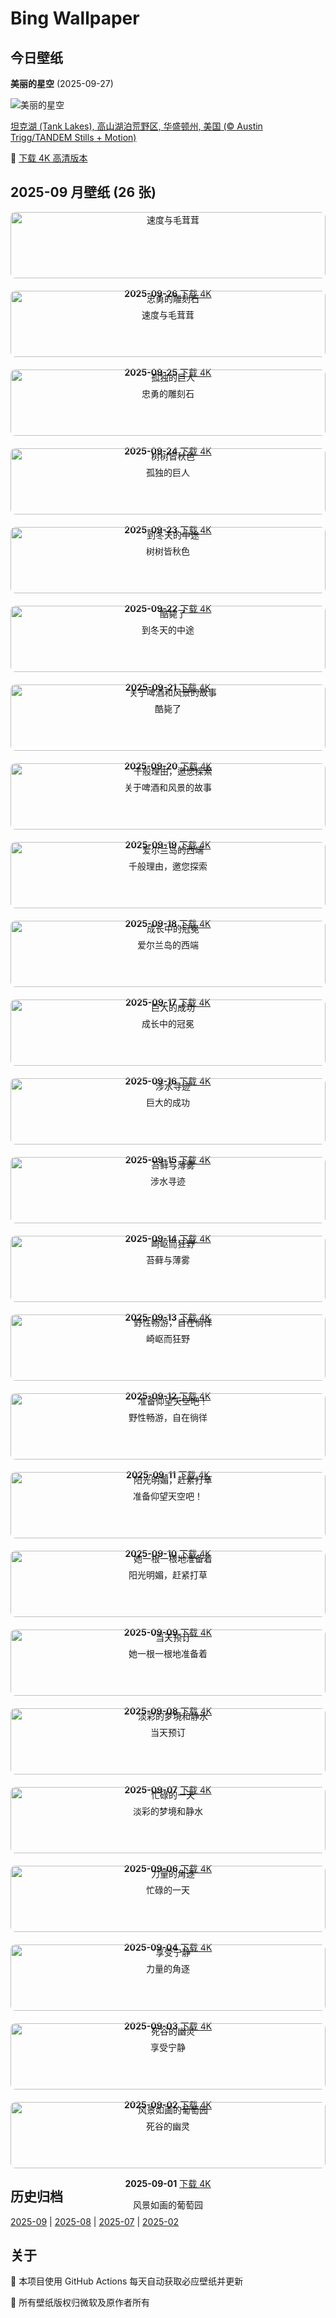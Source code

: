 # Bing Wallpaper

## 今日壁纸

**美丽的星空** (2025-09-27)

![美丽的星空](https://www.bing.com/th?id=OHR.TankLakes_ZH-CN6402368934_1920x1080.jpg&rf=LaDigue_1920x1080.jpg&pid=hp)

[坦克湖 (Tank Lakes), 高山湖泊荒野区, 华盛顿州, 美国 (© Austin Trigg/TANDEM Stills + Motion)](https://www.bing.com/search?q=%E5%8D%8E%E7%9B%9B%E9%A1%BF%E5%B7%9E%E9%AB%98%E5%B1%B1%E6%B9%96%E6%B3%8A%E8%8D%92%E9%87%8E%E5%8C%BA&form=hpcapt&mkt=zh-cn)

🔗 <a href="https://www.bing.com/th?id=OHR.TankLakes_ZH-CN6402368934_UHD.jpg&rf=LaDigue_1920x1080.jpg&pid=hp" target="_blank">下载 4K 高清版本</a>

## 2025-09 月壁纸 (26 张)

<div style="display: grid; grid-template-columns: repeat(auto-fit, minmax(300px, 1fr)); gap: 20px;">

<div style="text-align: center;">
<img src="https://www.bing.com/th?id=OHR.AutumnChipmunk_ZH-CN6224482683_1920x1080.jpg&rf=LaDigue_1920x1080.jpg&pid=hp" alt="速度与毛茸茸" style="width: 100%; border-radius: 8px;">
<p><strong>2025-09-26</strong> <a href="https://www.bing.com/th?id=OHR.AutumnChipmunk_ZH-CN6224482683_UHD.jpg&rf=LaDigue_1920x1080.jpg&pid=hp" target="_blank">下载 4K</a></p>
<p>速度与毛茸茸</p>
</div>

<div style="text-align: center;">
<img src="https://www.bing.com/th?id=OHR.FortChittorgarh_ZH-CN5999553283_1920x1080.jpg&rf=LaDigue_1920x1080.jpg&pid=hp" alt="忠勇的雕刻石" style="width: 100%; border-radius: 8px;">
<p><strong>2025-09-25</strong> <a href="https://www.bing.com/th?id=OHR.FortChittorgarh_ZH-CN5999553283_UHD.jpg&rf=LaDigue_1920x1080.jpg&pid=hp" target="_blank">下载 4K</a></p>
<p>忠勇的雕刻石</p>
</div>

<div style="text-align: center;">
<img src="https://www.bing.com/th?id=OHR.BearLodge_ZH-CN5880511888_1920x1080.jpg&rf=LaDigue_1920x1080.jpg&pid=hp" alt="孤独的巨人" style="width: 100%; border-radius: 8px;">
<p><strong>2025-09-24</strong> <a href="https://www.bing.com/th?id=OHR.BearLodge_ZH-CN5880511888_UHD.jpg&rf=LaDigue_1920x1080.jpg&pid=hp" target="_blank">下载 4K</a></p>
<p>孤独的巨人</p>
</div>

<div style="text-align: center;">
<img src="https://www.bing.com/th?id=OHR.AutumnalEquinoxY25_ZH-CN5692548297_1920x1080.jpg&rf=LaDigue_1920x1080.jpg&pid=hp" alt="树树皆秋色" style="width: 100%; border-radius: 8px;">
<p><strong>2025-09-23</strong> <a href="https://www.bing.com/th?id=OHR.AutumnalEquinoxY25_ZH-CN5692548297_UHD.jpg&rf=LaDigue_1920x1080.jpg&pid=hp" target="_blank">下载 4K</a></p>
<p>树树皆秋色</p>
</div>

<div style="text-align: center;">
<img src="https://www.bing.com/th?id=OHR.AspenEquinox_ZH-CN5474695693_1920x1080.jpg&rf=LaDigue_1920x1080.jpg&pid=hp" alt="到冬天的中途" style="width: 100%; border-radius: 8px;">
<p><strong>2025-09-22</strong> <a href="https://www.bing.com/th?id=OHR.AspenEquinox_ZH-CN5474695693_UHD.jpg&rf=LaDigue_1920x1080.jpg&pid=hp" target="_blank">下载 4K</a></p>
<p>到冬天的中途</p>
</div>

<div style="text-align: center;">
<img src="https://www.bing.com/th?id=OHR.IceOtters_ZH-CN5393791969_1920x1080.jpg&rf=LaDigue_1920x1080.jpg&pid=hp" alt="酷毙了" style="width: 100%; border-radius: 8px;">
<p><strong>2025-09-21</strong> <a href="https://www.bing.com/th?id=OHR.IceOtters_ZH-CN5393791969_UHD.jpg&rf=LaDigue_1920x1080.jpg&pid=hp" target="_blank">下载 4K</a></p>
<p>酷毙了</p>
</div>

<div style="text-align: center;">
<img src="https://www.bing.com/th?id=OHR.OktoberfestSwing_ZH-CN5270146600_1920x1080.jpg&rf=LaDigue_1920x1080.jpg&pid=hp" alt="关于啤酒和风景的故事" style="width: 100%; border-radius: 8px;">
<p><strong>2025-09-20</strong> <a href="https://www.bing.com/th?id=OHR.OktoberfestSwing_ZH-CN5270146600_UHD.jpg&rf=LaDigue_1920x1080.jpg&pid=hp" target="_blank">下载 4K</a></p>
<p>关于啤酒和风景的故事</p>
</div>

<div style="text-align: center;">
<img src="https://www.bing.com/th?id=OHR.ThousandIslands_ZH-CN3197750437_1920x1080.jpg&rf=LaDigue_1920x1080.jpg&pid=hp" alt="千般理由，邀您探索" style="width: 100%; border-radius: 8px;">
<p><strong>2025-09-19</strong> <a href="https://www.bing.com/th?id=OHR.ThousandIslands_ZH-CN3197750437_UHD.jpg&rf=LaDigue_1920x1080.jpg&pid=hp" target="_blank">下载 4K</a></p>
<p>千般理由，邀您探索</p>
</div>

<div style="text-align: center;">
<img src="https://www.bing.com/th?id=OHR.DunquinIreland_ZH-CN1418844818_1920x1080.jpg&rf=LaDigue_1920x1080.jpg&pid=hp" alt="爱尔兰岛的西端" style="width: 100%; border-radius: 8px;">
<p><strong>2025-09-18</strong> <a href="https://www.bing.com/th?id=OHR.DunquinIreland_ZH-CN1418844818_UHD.jpg&rf=LaDigue_1920x1080.jpg&pid=hp" target="_blank">下载 4K</a></p>
<p>爱尔兰岛的西端</p>
</div>

<div style="text-align: center;">
<img src="https://www.bing.com/th?id=OHR.YoungMoose_ZH-CN4639410217_1920x1080.jpg&rf=LaDigue_1920x1080.jpg&pid=hp" alt="成长中的冠冕" style="width: 100%; border-radius: 8px;">
<p><strong>2025-09-17</strong> <a href="https://www.bing.com/th?id=OHR.YoungMoose_ZH-CN4639410217_UHD.jpg&rf=LaDigue_1920x1080.jpg&pid=hp" target="_blank">下载 4K</a></p>
<p>成长中的冠冕</p>
</div>

<div style="text-align: center;">
<img src="https://www.bing.com/th?id=OHR.OzoneEarth_ZH-CN0993915980_1920x1080.jpg&rf=LaDigue_1920x1080.jpg&pid=hp" alt="巨大的成功" style="width: 100%; border-radius: 8px;">
<p><strong>2025-09-16</strong> <a href="https://www.bing.com/th?id=OHR.OzoneEarth_ZH-CN0993915980_UHD.jpg&rf=LaDigue_1920x1080.jpg&pid=hp" target="_blank">下载 4K</a></p>
<p>巨大的成功</p>
</div>

<div style="text-align: center;">
<img src="https://www.bing.com/th?id=OHR.Echasse_ZH-CN0670369582_1920x1080.jpg&rf=LaDigue_1920x1080.jpg&pid=hp" alt="涉水寻迹" style="width: 100%; border-radius: 8px;">
<p><strong>2025-09-15</strong> <a href="https://www.bing.com/th?id=OHR.Echasse_ZH-CN0670369582_UHD.jpg&rf=LaDigue_1920x1080.jpg&pid=hp" target="_blank">下载 4K</a></p>
<p>涉水寻迹</p>
</div>

<div style="text-align: center;">
<img src="https://www.bing.com/th?id=OHR.HohWaterfall_ZH-CN0297269806_1920x1080.jpg&rf=LaDigue_1920x1080.jpg&pid=hp" alt="苔藓与薄雾" style="width: 100%; border-radius: 8px;">
<p><strong>2025-09-14</strong> <a href="https://www.bing.com/th?id=OHR.HohWaterfall_ZH-CN0297269806_UHD.jpg&rf=LaDigue_1920x1080.jpg&pid=hp" target="_blank">下载 4K</a></p>
<p>苔藓与薄雾</p>
</div>

<div style="text-align: center;">
<img src="https://www.bing.com/th?id=OHR.PointReyesSeashore_ZH-CN0076789582_1920x1080.jpg&rf=LaDigue_1920x1080.jpg&pid=hp" alt="崎岖而狂野" style="width: 100%; border-radius: 8px;">
<p><strong>2025-09-13</strong> <a href="https://www.bing.com/th?id=OHR.PointReyesSeashore_ZH-CN0076789582_UHD.jpg&rf=LaDigue_1920x1080.jpg&pid=hp" target="_blank">下载 4K</a></p>
<p>崎岖而狂野</p>
</div>

<div style="text-align: center;">
<img src="https://www.bing.com/th?id=OHR.SpinnerDolphins_ZH-CN9731341241_1920x1080.jpg&rf=LaDigue_1920x1080.jpg&pid=hp" alt="野性畅游，自在徜徉" style="width: 100%; border-radius: 8px;">
<p><strong>2025-09-12</strong> <a href="https://www.bing.com/th?id=OHR.SpinnerDolphins_ZH-CN9731341241_UHD.jpg&rf=LaDigue_1920x1080.jpg&pid=hp" target="_blank">下载 4K</a></p>
<p>野性畅游，自在徜徉</p>
</div>

<div style="text-align: center;">
<img src="https://www.bing.com/th?id=OHR.ExtremaduraJamon_ZH-CN1559355133_1920x1080.jpg&rf=LaDigue_1920x1080.jpg&pid=hp" alt="准备仰望天空吧！" style="width: 100%; border-radius: 8px;">
<p><strong>2025-09-11</strong> <a href="https://www.bing.com/th?id=OHR.ExtremaduraJamon_ZH-CN1559355133_UHD.jpg&rf=LaDigue_1920x1080.jpg&pid=hp" target="_blank">下载 4K</a></p>
<p>准备仰望天空吧！</p>
</div>

<div style="text-align: center;">
<img src="https://www.bing.com/th?id=OHR.YorkshireHay_ZH-CN9097986997_1920x1080.jpg&rf=LaDigue_1920x1080.jpg&pid=hp" alt="阳光明媚，赶紧打草" style="width: 100%; border-radius: 8px;">
<p><strong>2025-09-10</strong> <a href="https://www.bing.com/th?id=OHR.YorkshireHay_ZH-CN9097986997_UHD.jpg&rf=LaDigue_1920x1080.jpg&pid=hp" target="_blank">下载 4K</a></p>
<p>阳光明媚，赶紧打草</p>
</div>

<div style="text-align: center;">
<img src="https://www.bing.com/th?id=OHR.SwissSquirrel_ZH-CN1499344455_1920x1080.jpg&rf=LaDigue_1920x1080.jpg&pid=hp" alt="她一根一根地准备着" style="width: 100%; border-radius: 8px;">
<p><strong>2025-09-09</strong> <a href="https://www.bing.com/th?id=OHR.SwissSquirrel_ZH-CN1499344455_UHD.jpg&rf=LaDigue_1920x1080.jpg&pid=hp" target="_blank">下载 4K</a></p>
<p>她一根一根地准备着</p>
</div>

<div style="text-align: center;">
<img src="https://www.bing.com/th?id=OHR.OrchardLibrary_ZH-CN3578982798_1920x1080.jpg&rf=LaDigue_1920x1080.jpg&pid=hp" alt="当天预订" style="width: 100%; border-radius: 8px;">
<p><strong>2025-09-08</strong> <a href="https://www.bing.com/th?id=OHR.OrchardLibrary_ZH-CN3578982798_UHD.jpg&rf=LaDigue_1920x1080.jpg&pid=hp" target="_blank">下载 4K</a></p>
<p>当天预订</p>
</div>

<div style="text-align: center;">
<img src="https://www.bing.com/th?id=OHR.BlueGdansk_ZH-CN3328928509_1920x1080.jpg&rf=LaDigue_1920x1080.jpg&pid=hp" alt="淡彩的梦境和静水" style="width: 100%; border-radius: 8px;">
<p><strong>2025-09-07</strong> <a href="https://www.bing.com/th?id=OHR.BlueGdansk_ZH-CN3328928509_UHD.jpg&rf=LaDigue_1920x1080.jpg&pid=hp" target="_blank">下载 4K</a></p>
<p>淡彩的梦境和静水</p>
</div>

<div style="text-align: center;">
<img src="https://www.bing.com/th?id=OHR.RufousHummer_ZH-CN1777072350_1920x1080.jpg&rf=LaDigue_1920x1080.jpg&pid=hp" alt="忙碌的一天" style="width: 100%; border-radius: 8px;">
<p><strong>2025-09-06</strong> <a href="https://www.bing.com/th?id=OHR.RufousHummer_ZH-CN1777072350_UHD.jpg&rf=LaDigue_1920x1080.jpg&pid=hp" target="_blank">下载 4K</a></p>
<p>忙碌的一天</p>
</div>

<div style="text-align: center;">
<img src="https://www.bing.com/th?id=OHR.WrestlingBears_ZH-CN6430637848_1920x1080.jpg&rf=LaDigue_1920x1080.jpg&pid=hp" alt="力量的角逐" style="width: 100%; border-radius: 8px;">
<p><strong>2025-09-04</strong> <a href="https://www.bing.com/th?id=OHR.WrestlingBears_ZH-CN6430637848_UHD.jpg&rf=LaDigue_1920x1080.jpg&pid=hp" target="_blank">下载 4K</a></p>
<p>力量的角逐</p>
</div>

<div style="text-align: center;">
<img src="https://www.bing.com/th?id=OHR.MinnesotaWaters_ZH-CN6078521418_1920x1080.jpg&rf=LaDigue_1920x1080.jpg&pid=hp" alt="享受宁静" style="width: 100%; border-radius: 8px;">
<p><strong>2025-09-03</strong> <a href="https://www.bing.com/th?id=OHR.MinnesotaWaters_ZH-CN6078521418_UHD.jpg&rf=LaDigue_1920x1080.jpg&pid=hp" target="_blank">下载 4K</a></p>
<p>享受宁静</p>
</div>

<div style="text-align: center;">
<img src="https://www.bing.com/th?id=OHR.DeadvleiTrees_ZH-CN0967414858_1920x1080.jpg&rf=LaDigue_1920x1080.jpg&pid=hp" alt="死谷的幽灵" style="width: 100%; border-radius: 8px;">
<p><strong>2025-09-02</strong> <a href="https://www.bing.com/th?id=OHR.DeadvleiTrees_ZH-CN0967414858_UHD.jpg&rf=LaDigue_1920x1080.jpg&pid=hp" target="_blank">下载 4K</a></p>
<p>死谷的幽灵</p>
</div>

<div style="text-align: center;">
<img src="https://www.bing.com/th?id=OHR.FieldKaiserstuhl_ZH-CN0467488834_1920x1080.jpg&rf=LaDigue_1920x1080.jpg&pid=hp" alt="风景如画的葡萄园" style="width: 100%; border-radius: 8px;">
<p><strong>2025-09-01</strong> <a href="https://www.bing.com/th?id=OHR.FieldKaiserstuhl_ZH-CN0467488834_UHD.jpg&rf=LaDigue_1920x1080.jpg&pid=hp" target="_blank">下载 4K</a></p>
<p>风景如画的葡萄园</p>
</div>

</div>

## 历史归档

[2025-09](./archives/2025-09.md) | [2025-08](./archives/2025-08.md) | [2025-07](./archives/2025-07.md) | [2025-02](./archives/2025-02.md)

## 关于

🤖 本项目使用 GitHub Actions 每天自动获取必应壁纸并更新

📸 所有壁纸版权归微软及原作者所有

